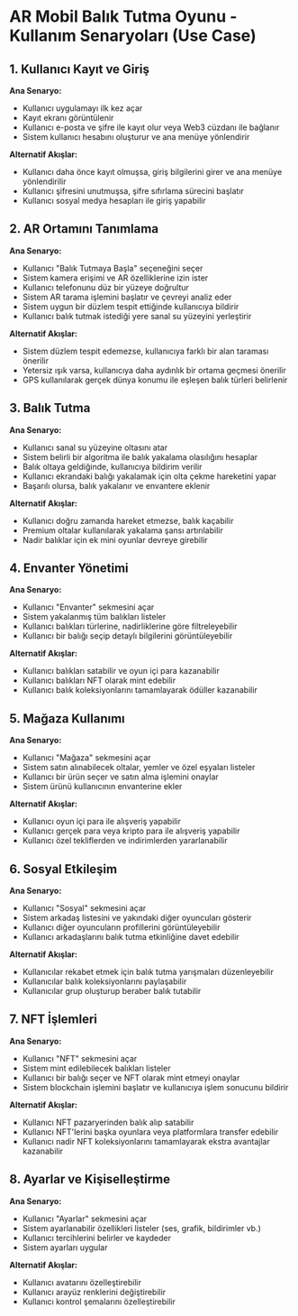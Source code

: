 # AR Mobil Balık Tutma Oyunu - Kullanım Senaryoları (Use Case)

## 1. Kullanıcı Kayıt ve Giriş

**Ana Senaryo:**

- Kullanıcı uygulamayı ilk kez açar
- Kayıt ekranı görüntülenir
- Kullanıcı e-posta ve şifre ile kayıt olur veya Web3 cüzdanı ile bağlanır
- Sistem kullanıcı hesabını oluşturur ve ana menüye yönlendirir

**Alternatif Akışlar:**

- Kullanıcı daha önce kayıt olmuşsa, giriş bilgilerini girer ve ana menüye yönlendirilir
- Kullanıcı şifresini unutmuşsa, şifre sıfırlama sürecini başlatır
- Kullanıcı sosyal medya hesapları ile giriş yapabilir

## 2. AR Ortamını Tanımlama

**Ana Senaryo:**

- Kullanıcı "Balık Tutmaya Başla" seçeneğini seçer
- Sistem kamera erişimi ve AR özelliklerine izin ister
- Kullanıcı telefonunu düz bir yüzeye doğrultur
- Sistem AR tarama işlemini başlatır ve çevreyi analiz eder
- Sistem uygun bir düzlem tespit ettiğinde kullanıcıya bildirir
- Kullanıcı balık tutmak istediği yere sanal su yüzeyini yerleştirir

**Alternatif Akışlar:**

- Sistem düzlem tespit edemezse, kullanıcıya farklı bir alan taraması önerilir
- Yetersiz ışık varsa, kullanıcıya daha aydınlık bir ortama geçmesi önerilir
- GPS kullanılarak gerçek dünya konumu ile eşleşen balık türleri belirlenir

## 3. Balık Tutma

**Ana Senaryo:**

- Kullanıcı sanal su yüzeyine oltasını atar
- Sistem belirli bir algoritma ile balık yakalama olasılığını hesaplar
- Balık oltaya geldiğinde, kullanıcıya bildirim verilir
- Kullanıcı ekrandaki balığı yakalamak için olta çekme hareketini yapar
- Başarılı olursa, balık yakalanır ve envantere eklenir

**Alternatif Akışlar:**

- Kullanıcı doğru zamanda hareket etmezse, balık kaçabilir
- Premium oltalar kullanılarak yakalama şansı artırılabilir
- Nadir balıklar için ek mini oyunlar devreye girebilir

## 4. Envanter Yönetimi

**Ana Senaryo:**

- Kullanıcı "Envanter" sekmesini açar
- Sistem yakalanmış tüm balıkları listeler
- Kullanıcı balıkları türlerine, nadirliklerine göre filtreleyebilir
- Kullanıcı bir balığı seçip detaylı bilgilerini görüntüleyebilir

**Alternatif Akışlar:**

- Kullanıcı balıkları satabilir ve oyun içi para kazanabilir
- Kullanıcı balıkları NFT olarak mint edebilir
- Kullanıcı balık koleksiyonlarını tamamlayarak ödüller kazanabilir

## 5. Mağaza Kullanımı

**Ana Senaryo:**

- Kullanıcı "Mağaza" sekmesini açar
- Sistem satın alınabilecek oltalar, yemler ve özel eşyaları listeler
- Kullanıcı bir ürün seçer ve satın alma işlemini onaylar
- Sistem ürünü kullanıcının envanterine ekler

**Alternatif Akışlar:**

- Kullanıcı oyun içi para ile alışveriş yapabilir
- Kullanıcı gerçek para veya kripto para ile alışveriş yapabilir
- Kullanıcı özel tekliflerden ve indirimlerden yararlanabilir

## 6. Sosyal Etkileşim

**Ana Senaryo:**

- Kullanıcı "Sosyal" sekmesini açar
- Sistem arkadaş listesini ve yakındaki diğer oyuncuları gösterir
- Kullanıcı diğer oyuncuların profillerini görüntüleyebilir
- Kullanıcı arkadaşlarını balık tutma etkinliğine davet edebilir

**Alternatif Akışlar:**

- Kullanıcılar rekabet etmek için balık tutma yarışmaları düzenleyebilir
- Kullanıcılar balık koleksiyonlarını paylaşabilir
- Kullanıcılar grup oluşturup beraber balık tutabilir

## 7. NFT İşlemleri

**Ana Senaryo:**

- Kullanıcı "NFT" sekmesini açar
- Sistem mint edilebilecek balıkları listeler
- Kullanıcı bir balığı seçer ve NFT olarak mint etmeyi onaylar
- Sistem blockchain işlemini başlatır ve kullanıcıya işlem sonucunu bildirir

**Alternatif Akışlar:**

- Kullanıcı NFT pazaryerinden balık alıp satabilir
- Kullanıcı NFT'lerini başka oyunlara veya platformlara transfer edebilir
- Kullanıcı nadir NFT koleksiyonlarını tamamlayarak ekstra avantajlar kazanabilir

## 8. Ayarlar ve Kişiselleştirme

**Ana Senaryo:**

- Kullanıcı "Ayarlar" sekmesini açar
- Sistem ayarlanabilir özellikleri listeler (ses, grafik, bildirimler vb.)
- Kullanıcı tercihlerini belirler ve kaydeder
- Sistem ayarları uygular

**Alternatif Akışlar:**

- Kullanıcı avatarını özelleştirebilir
- Kullanıcı arayüz renklerini değiştirebilir
- Kullanıcı kontrol şemalarını özelleştirebilir
